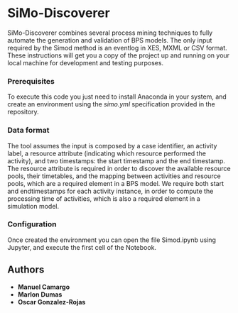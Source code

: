 # SiMo-Discoverer

SiMo-Discoverer combines several process mining techniques to fully automate the generation and validation of BPS models. 
The only input required by the Simod method is an eventlog in XES, MXML or CSV format.
These instructions will get you a copy of the project up and running on your local machine for development and testing purposes. 

### Prerequisites

To execute this code you just need to install Anaconda in your system, and create an environment using the *simo.yml* specification provided in the repository.

### Data format
 
The tool assumes the input is composed by a case identifier, an activity label, a resource attribute (indicating which resource performed the activity), 
and two timestamps: the start timestamp and the end timestamp. The resource attribute is required in order to discover the available resource pools, their timetables, 
and the mapping between activities and resource pools, which are a required element in a BPS model. We require both start and endtimestamps for each activity instance, 
in order to compute the processing time of activities, which is also a required element in a simulation model.

### Configuration

Once created the environment you can open the file Simod.ipynb using Jupyter, and execute the first cell of the Notebook. 

## Authors

* **Manuel Camargo**
* **Marlon Dumas**
* **Oscar Gonzalez-Rojas**
